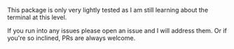 This package is only very lightly tested as I am still learning about the terminal at this level.

If you run into any issues please open an issue and I will address them. Or if you're so inclined, PRs are always welcome.
